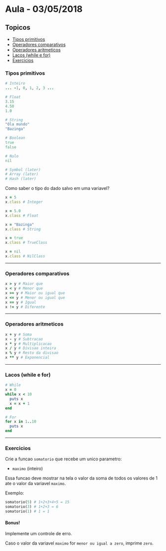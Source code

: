 # Aula - 03/05/2018

## Topicos

- [Tipos primitivos](#tipos-primitivos)
- [Operadores comparativos](#operadores-comparativos)
- [Operadores aritmeticos](#operadores-aritmeticos)
- [Lacos (while e for)](#lacos-while-e-for)
- [Exercicios](#exercicios)

### Tipos primitivos

```ruby
# Inteiro
... -1, 0, 1, 2, 3 ...

# Float
3.15
4.50
1.0

# String
"Ola mundo"
"Bazinga"

# Boolean
true
false

# Nulo
nil

# Symbol (later)
# Array (later)
# Hash (later)
```

Como saber o tipo do dado salvo em uma variavel?

```ruby
x = 5
x.class # Integer

x = 5.0
x.class # Float

x = "Bazinga"
x.class # String

x = true
x.class # TrueClass

x = nil
x.class # NilClass
```

---

### Operadores comparativos

```ruby
x > y # Maior que
x < y # Menor que
x >= y # Maior ou igual que
x <= y # Menor ou igual que
x == y # Igual
x != y # Diferente
```

---

### Operadores aritmeticos

```ruby
x + y # Soma
x - y # Subtracao
x * y # Multiplicacao
x / y # Divisao inteira
x % y # Resto da divisao
x ** y # Exponencial
```

---

### Lacos (while e for)

```ruby
# While
x = 0
while x < 10
  puts x
  x = x + 1
end

# For
for x in 1..10
  puts x
end
```

---

### Exercicios

Crie a funcao `somatorio` que recebe um unico parametro:

- `maximo` (inteiro)

Essa funcao deve mostrar na tela o valor da soma de todos os valores
de 1 ate o valor da variavel `maximo`.

Exemplo:

```ruby
somatorio(5) # 1+2+3+4+5 = 15
somatorio(3) # 1+2+3 = 6
somatorio(1) # 1 = 1
```

#### Bonus!

Implemente um controle de erro.

Caso o valor da variavel `maximo` for `menor ou igual a zero`, imprime `zero`.
